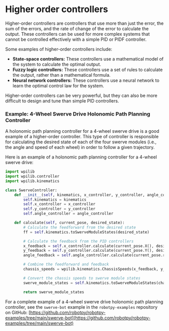 # Higher order controllers

Higher-order controllers are controllers that use more than just the error, the sum of the errors, and the rate of change of the error to calculate the output. These controllers can be used for more complex systems that cannot be controlled effectively with a simple PID or PIDF controller.

Some examples of higher-order controllers include:

-   **State-space controllers:** These controllers use a mathematical model of the system to calculate the optimal output.
-   **Fuzzy logic controllers:** These controllers use a set of rules to calculate the output, rather than a mathematical formula.
-   **Neural network controllers:** These controllers use a neural network to learn the optimal control law for the system.

Higher-order controllers can be very powerful, but they can also be more difficult to design and tune than simple PID controllers.

### Example: 4-Wheel Swerve Drive Holonomic Path Planning Controller

A holonomic path planning controller for a 4-wheel swerve drive is a good example of a higher-order controller. This type of controller is responsible for calculating the desired state of each of the four swerve modules (i.e., the angle and speed of each wheel) in order to follow a given trajectory.

Here is an example of a holonomic path planning controller for a 4-wheel swerve drive:

```python
import wpilib
import wpilib.controller
import wpilib.kinematics

class SwerveController:
    def __init__(self, kinematics, x_controller, y_controller, angle_controller):
        self.kinematics = kinematics
        self.x_controller = x_controller
        self.y_controller = y_controller
        self.angle_controller = angle_controller

    def calculate(self, current_pose, desired_state):
        # Calculate the feedforward from the desired state
        ff = self.kinematics.toSwerveModuleStates(desired_state)

        # Calculate the feedback from the PID controllers
        x_feedback = self.x_controller.calculate(current_pose.X(), desired_state.pose.X())
        y_feedback = self.y_controller.calculate(current_pose.Y(), desired_state.pose.Y())
        angle_feedback = self.angle_controller.calculate(current_pose.rotation().radians(), desired_state.pose.rotation().radians())

        # Combine the feedforward and feedback
        chassis_speeds = wpilib.kinematics.ChassisSpeeds(x_feedback, y_feedback, angle_feedback)

        # Convert the chassis speeds to swerve module states
        swerve_module_states = self.kinematics.toSwerveModuleStates(chassis_speeds)

        return swerve_module_states
```

For a complete example of a 4-wheel swerve drive holonomic path planning controller, see the `swerve-bot` example in the `robotpy-examples` repository on GitHub: [https://github.com/robotpy/robotpy-examples/tree/main/swerve-bot](https://github.com/robotpy/robotpy-examples/tree/main/swerve-bot)
